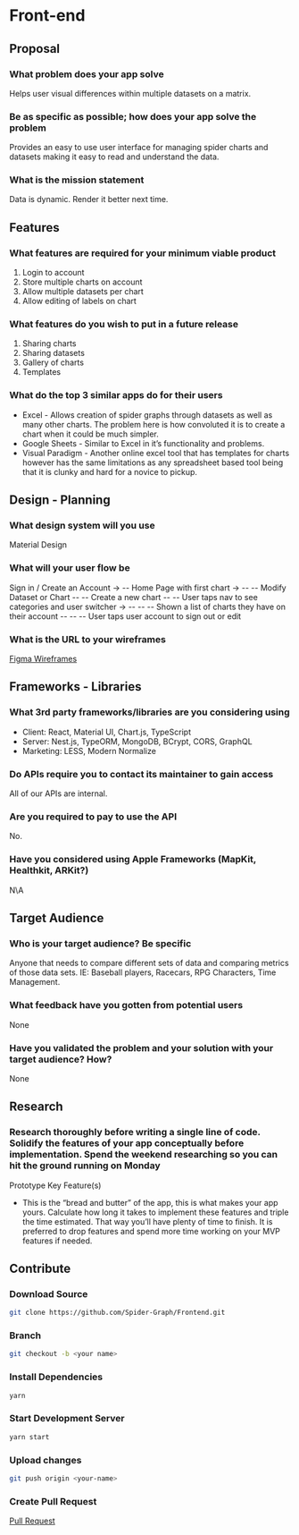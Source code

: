 # Front-end

## Proposal

### What problem does your app solve

Helps user visual differences within multiple datasets on a matrix.

### Be as specific as possible; how does your app solve the problem

Provides an easy to use user interface for managing spider charts and datasets making it easy to read and understand the data.

### What is the mission statement

Data is dynamic. Render it better next time.

## Features

### What features are required for your minimum viable product

1. Login to account
2. Store multiple charts on account
3. Allow multiple datasets per chart
4. Allow editing of labels on chart

### What features do you wish to put in a future release

1. Sharing charts
2. Sharing datasets
3. Gallery of charts
4. Templates

### What do the top 3 similar apps do for their users

- Excel - Allows creation of spider graphs through datasets as well as many other charts. The problem here is how convoluted it is to create a chart when it could be much simpler.
- Google Sheets - Similar to Excel in it’s functionality and problems.
- Visual Paradigm - Another online excel tool that has templates for charts however has the same limitations as any spreadsheet based tool being that it is clunky and hard for a novice to pickup.

## Design - Planning

### What design system will you use

Material Design

### What will your user flow be

Sign in / Create an Account ->
-- Home Page with first chart ->
-- -- Modify Dataset or Chart
-- -- Create a new chart
-- -- User taps nav to see categories and user switcher ->
-- -- -- Shown a list of charts they have on their account
-- -- -- User taps user account to sign out or edit

### What is the URL to your wireframes

[Figma Wireframes](https://www.figma.com/file/o6GSpN5vFpmogvtJw0Y3hs/Untitled?node-id=0%3A1)

## Frameworks - Libraries

### What 3rd party frameworks/libraries are you considering using

- Client: React, Material UI, Chart.js, TypeScript
- Server: Nest.js, TypeORM, MongoDB, BCrypt, CORS, GraphQL
- Marketing: LESS, Modern Normalize

### Do APIs require you to contact its maintainer to gain access

All of our APIs are internal.

### Are you required to pay to use the API

No.

### Have you considered using Apple Frameworks (MapKit, Healthkit, ARKit?)

N\A

## Target Audience

### Who is your target audience? Be specific

Anyone that needs to compare different sets of data and
comparing metrics of those data sets. IE: Baseball players,
Racecars, RPG Characters, Time Management.

### What feedback have you gotten from potential users

None

### Have you validated the problem and your solution with your target audience? How?

None

## Research

### Research thoroughly before writing a single line of code. Solidify the features of your app conceptually before implementation. Spend the weekend researching so you can hit the ground running on Monday

Prototype Key Feature(s)

- This is the “bread and butter” of the app, this is what makes your app yours. Calculate how long it takes to implement these features and triple the time estimated. That way you’ll have plenty of time to finish. It is preferred to drop features and spend more time working on your MVP features if needed.

## Contribute

### Download Source

```bash
git clone https://github.com/Spider-Graph/Frontend.git
```

### Branch

```bash
git checkout -b <your name>
```

### Install Dependencies

```bash
yarn
```

### Start Development Server

```bash
yarn start
```

### Upload changes

```bash
git push origin <your-name>
```

### Create Pull Request

[Pull Request](https://github.com/Spider-Graph/Frontend/compare)
